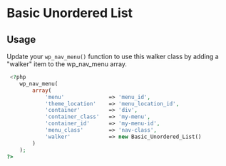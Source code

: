 Basic Unordered List
=====================

Usage
------------
Update your `wp_nav_menu()` function to use this walker class by adding a "walker" item to the wp_nav_menu array.

```php
 <?php
	wp_nav_menu(
		array(
			'menu'              => 'menu_id',
			'theme_location'    => 'menu_location_id',
			'container'         => 'div',
			'container_class'   => 'my-menu',
			'container_id'      => 'my-menu-id',
			'menu_class'        => 'nav-class',
			'walker'            => new Basic_Unordered_List()
		)
	);
?>